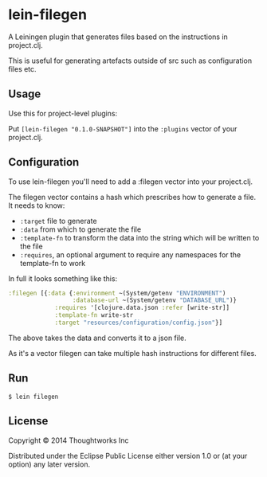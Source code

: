 # lein-filegen

A Leiningen plugin that generates files based on the instructions in project.clj.

This is useful for generating artefacts outside of src such as configuration files etc.

## Usage

Use this for project-level plugins:

Put `[lein-filegen "0.1.0-SNAPSHOT"]` into the `:plugins` vector of your project.clj.

## Configuration

To use lein-filegen you'll need to add a :filegen vector into your project.clj.

The filegen vector contains a hash which prescribes how to generate a file.  It needs to know:

* `:target` file to generate
* `:data` from which to generate the file
* `:template-fn` to transform the data into the string which will be written to the file
* `:requires`, an optional argument to require any namespaces for the template-fn to work

In full it looks something like this:

```clojure
:filegen [{:data {:environment ~(System/getenv "ENVIRONMENT")
                  :database-url ~(System/getenv "DATABASE_URL")}
             :requires '[clojure.data.json :refer [write-str]]
             :template-fn write-str
             :target "resources/configuration/config.json"}]
```

The above takes the data and converts it to a json file.

As it's a vector filegen can take multiple hash instructions for different files.

## Run
    $ lein filegen

## License

Copyright © 2014 Thoughtworks Inc

Distributed under the Eclipse Public License either version 1.0 or (at
your option) any later version.

